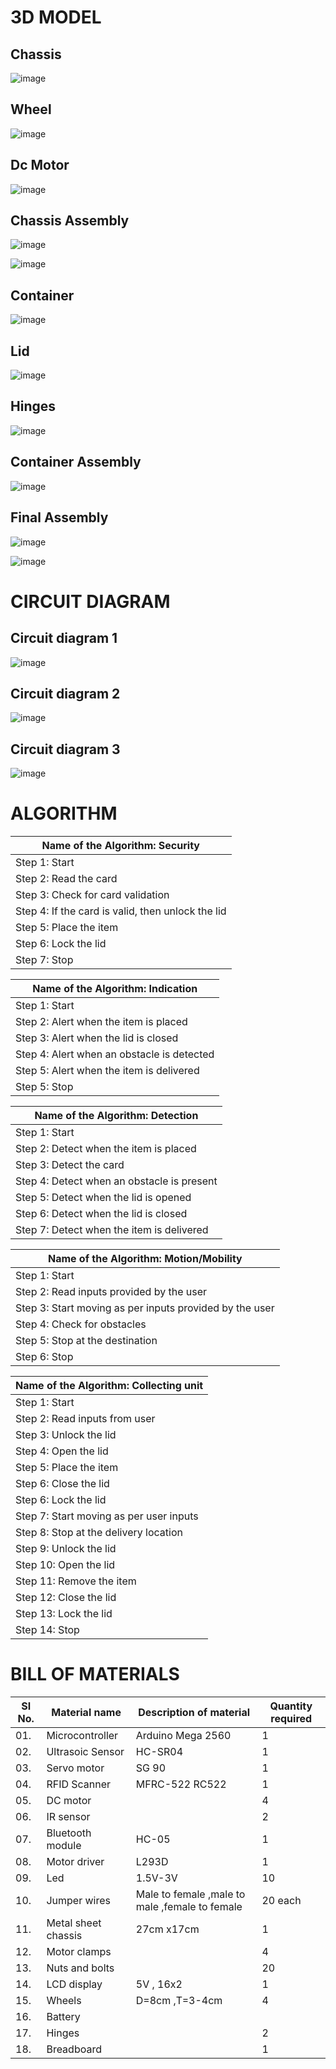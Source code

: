 # 3D MODEL

## Chassis

![image](https://user-images.githubusercontent.com/105161049/174321844-20e243a2-d02f-4976-b66d-57c58b2d3380.png)

## Wheel

![image](https://user-images.githubusercontent.com/105161049/174322260-e2ca7fcb-ba8c-40e4-8c0b-94533f24ae3e.png)

## Dc Motor

![image](https://user-images.githubusercontent.com/105161049/174322810-d0119e52-320a-4b4b-85db-50043e407a22.png)

## Chassis Assembly

![image](https://user-images.githubusercontent.com/105161049/174322892-2a3e6fda-f6c8-40b6-975b-17db58680ab2.png)

![image](https://user-images.githubusercontent.com/105161049/174434665-d8310ed6-e1da-43b7-b5a4-af40c283fa14.png)


## Container

![image](https://user-images.githubusercontent.com/105161049/174453232-e9babdee-20b0-4510-b785-00909e223754.png)

## Lid

![image](https://user-images.githubusercontent.com/105161049/174453238-4775aa76-2e71-4fa0-ad69-c21b51c44222.png)


## Hinges

![image](https://user-images.githubusercontent.com/105161049/174409865-bfc1e8a9-7c0e-43c6-9405-fa7a773ca91c.png)


## Container Assembly

![image](https://user-images.githubusercontent.com/105161049/174453244-22c8ba68-9129-4ba0-8c48-1437b375f4f6.png)

## Final Assembly

![image](https://user-images.githubusercontent.com/105161049/174453280-320bc007-792b-432e-9386-71168c7b29e4.png)

![image](https://user-images.githubusercontent.com/105161049/174453285-48976182-4e8c-4840-9d08-5c9668e89f9f.png)


# CIRCUIT DIAGRAM

## Circuit diagram 1

![image](https://user-images.githubusercontent.com/105161049/174389257-78ba9676-3840-49eb-9132-487eb986c536.png)
 
## Circuit diagram 2

![image](https://user-images.githubusercontent.com/105161049/174388974-f562b96c-e0ab-449b-9700-a542c9512d8c.png)

## Circuit diagram 3

![image](https://user-images.githubusercontent.com/105161049/174392685-66f72ad9-5a2c-41c3-ac69-f560a7027419.png)

# ALGORITHM

|Name of the Algorithm: Security|
|-------------------------------|
|Step 1: Start|
|Step 2: Read the card|
|Step 3: Check for card validation|
|Step 4: If the card is valid, then unlock the lid|
|Step 5: Place the item|
|Step 6: Lock the lid|
|Step 7: Stop|

|Name of the Algorithm: Indication|
|---------------------------------|
|Step 1: Start|
|Step 2: Alert when the item is placed|
|Step 3: Alert when the lid is closed|
|Step 4: Alert when an obstacle is detected|
|Step 5: Alert when the item is delivered|
|Step 5: Stop|    

|Name of the Algorithm: Detection|   
|--------------------------------|   
|Step 1: Start|  
|Step 2: Detect when the item is placed|
|Step 3: Detect the card|
|Step 4: Detect when an obstacle is present|
|Step 5: Detect when the lid is opened|
|Step 6: Detect when the lid is closed|
|Step 7: Detect when the item is delivered|

|Name of the Algorithm: Motion/Mobility|
|--------------------------------------|
|Step 1: Start|
|Step 2: Read inputs provided by the user|
|Step 3: Start moving as per inputs provided by the user|
|Step 4: Check for obstacles|
|Step 5: Stop at the destination|
|Step 6: Stop|

|Name of the Algorithm: Collecting unit|
|--------------------------------------|
|Step 1: Start|
|Step 2: Read inputs from user|
|Step 3: Unlock the lid|
|Step 4: Open the lid|
|Step 5: Place the item|
|Step 6: Close the lid|
|Step 6: Lock the lid|
|Step 7: Start moving as per user inputs|
|Step 8: Stop at the delivery location|
|Step 9: Unlock the lid|
|Step 10: Open the lid|
|Step 11: Remove the item|
|Step 12: Close the lid|
|Step 13: Lock the lid|
|Step 14: Stop|

# BILL OF MATERIALS

|  SI No.  |  Material name  |  Description of material  |  Quantity required  |
|----------|-----------------|---------------------------|---------------------|
|01.|Microcontroller |Arduino Mega 2560|1|
|02.|Ultrasoic Sensor|HC-SR04|1|
|03.|Servo motor|SG 90|1|
|04.|RFID Scanner|MFRC-522 RC522|1|
|05.|DC motor|       |4|
|06.|IR sensor|    |2|
|07.|Bluetooth module|HC-05|1|
|08.|Motor driver|L293D|1|
|09.|Led|1.5V-3V|10|
|10.|Jumper wires|Male to female ,male to male ,female to female|20 each|
|11.|Metal sheet chassis|27cm x17cm|1|
|12.|Motor clamps||4|
|13.|Nuts and bolts| |20|
|14.|LCD display|5V , 16x2|1|
|15.|Wheels|D=8cm ,T=3-4cm|4|
|16.|Battery|||
|17.|Hinges||2|
|18.|Breadboard||1|